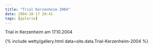 ```yaml
---
title: "Trial Kerzenheim 2004"
date: 2004-10-17 20:41
tags: [galerie]
---
```

Trial in Kerzenheim am 17.10.2004 

<!--more-->

{% include wetty/gallery.html data=site.data.Trial-Kerzenheim-2004 %}

